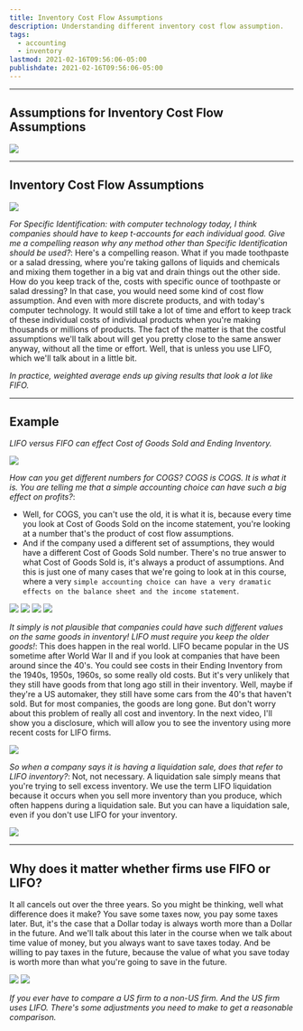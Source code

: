 ```yaml
---
title: Inventory Cost Flow Assumptions
description: Understanding different inventory cost flow assumption.
tags:
  - accounting
  - inventory
lastmod: 2021-02-16T09:56:06-05:00
publishdate: 2021-02-16T09:56:06-05:00
---
```


---

## Assumptions for Inventory Cost Flow Assumptions

![](/inventory_cost_flow_assumptions/img1.png)

---

## Inventory Cost Flow Assumptions

![](/inventory_cost_flow_assumptions/img2.png)

_For Specific Identification: with computer technology today, I think companies should have to keep t-accounts for each individual good. Give me a compelling reason why any method other than Specific Identification should be used?_: Here's a compelling reason. What if you made toothpaste or a salad dressing, where you're taking gallons of liquids and chemicals and mixing them together in a big vat and drain things out the other side. How do you keep track of the, costs with specific ounce of toothpaste or salad dressing? In that case, you would need some kind of cost flow assumption. And even with more discrete products, and with today's computer technology. It would still take a lot of time and effort to keep track of these individual costs of individual products when you're making thousands or millions of products. The fact of the matter is that the costful assumptions we'll talk about will get you pretty close to the same answer anyway, without all the time or effort. Well, that is unless you use LIFO, which we'll talk about in a little bit.

_In practice, weighted average ends up giving results that look a lot like FIFO._

---

## Example

_LIFO versus FIFO can effect Cost of Goods Sold and Ending Inventory._

![](/inventory_cost_flow_assumptions/img3.png)

_How can you get different numbers for COGS? COGS is COGS. It is what it is. You are telling me that a simple accounting choice can have such a big effect on profits?_:

- Well, for COGS, you can't use the old, it is what it is, because every time you look at Cost of Goods Sold on the income statement, you're looking at a number that's the product of cost flow assumptions.
- And if the company used a different set of assumptions, they would have a different Cost of Goods Sold number. There's no true answer to what Cost of Goods Sold is, it's always a product of assumptions. And this is just one of many cases that we're going to look at in this course, where a very `simple accounting choice can have a very dramatic effects on the balance sheet and the income statement`.

![](/inventory_cost_flow_assumptions/img4.png)
![](/inventory_cost_flow_assumptions/img5.png)
![](/inventory_cost_flow_assumptions/img6.png)
![](/inventory_cost_flow_assumptions/img7.png)

_It simply is not plausible that companies could have such different values on the same goods in inventory! LIFO must require you keep the older goods!_: This does happen in the real world. LIFO became popular in the US sometime after World War II and if you look at companies that have been around since the 40's. You could see costs in their Ending Inventory from the 1940s, 1950s, 1960s, so some really old costs. But it's very unlikely that they still have goods from that long ago still in their inventory. Well, maybe if they're a US automaker, they still have some cars from the 40's that haven't sold. But for most companies, the goods are long gone. But don't worry about this problem of really all cost and inventory. In the next video, I'll show you a disclosure, which will allow you to see the inventory using more recent costs for LIFO firms.

![](/inventory_cost_flow_assumptions/img8.png)

_So when a company says it is having a liquidation sale, does that refer to LIFO inventory?_: Not, not necessary. A liquidation sale simply means that you're trying to sell excess inventory. We use the term LIFO liquidation because it occurs when you sell more inventory than you produce, which often happens during a liquidation sale. But you can have a liquidation sale, even if you don't use LIFO for your inventory.

![](/inventory_cost_flow_assumptions/img9.png)

---

## Why does it matter whether firms use FIFO or LIFO?

It all cancels out over the three years. So you might be thinking, well what difference does it make? You save some taxes now, you pay some taxes later. But, it's the case that a Dollar today is always worth more than a Dollar in the future. And we'll talk about this later in the course when we talk about time value of money, but you always want to save taxes today. And be willing to pay taxes in the future, because the value of what you save today is worth more than what you're going to save in the future.

![](/inventory_cost_flow_assumptions/img10.png)
![](/inventory_cost_flow_assumptions/img11.png)

_If you ever have to compare a US firm to a non-US firm. And the US firm uses LIFO. There's some adjustments you need to make to get a reasonable comparison._
